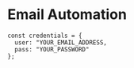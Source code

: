 # Email Automation

```
const credentials = {
  user: "YOUR_EMAIL_ADDRESS,
  pass: "YOUR_PASSWORD"
};
```
